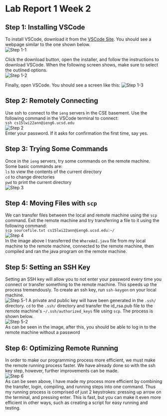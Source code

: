 # Lab Report 1 Week 2  

## Step 1: Installing VSCode  
To install VSCode, download it from the [VSCode Site](https://code.visualstudio.com/). You should see a webpage similar to the one shown below.  
![Step 1-1](/cse15l-lab-reports/images/lab-report-1-step-1-1.PNG)  
  
Click the download button, open the installer, and follow the instructions to download VSCode. When the following screen shows, make sure to select the outlined options.  
![Step 1-2](/cse15l-lab-reports/images/lab-report-1-step-1-2.png)  

Finally, open VSCode. You should see a screen like this:
![Step 1-3](/cse15l-lab-reports/images/lab-report-1-step-1-3.PNG)

## Step 2: Remotely Connecting
Use ssh to connect to the `ieng` servers in the CSE basement. Use the following command in the VSCode terminal to connect:  
`ssh cs15lwi22ann@ieng6.ucsd.edu`  
![Step 2](/cse15l-lab-reports/images/lab-report-1-step-2.PNG)  
Enter your password. If it asks for confirmation the first time, say yes.  

## Step 3: Trying Some Commands
Once in the `ieng` servers, try some commands on the remote machine. Some basic commands are:  
`ls` to view the contents of the current directory  
`cd` to change directories  
`pwd`  to print the current directory  
![Step 3](/cse15l-lab-reports/images/lab-report-1-step-3.PNG)  

## Step 4: Moving Files with `scp`
We can transfer files between the local and remote machine using the `scp` command. Exit the remote machine and try transferring a file to it using the following command:  
`scp sourcefile.txt cs15lwi22ann@ieng6.ucsd.edu:~/`  
![Step 4](/cse15l-lab-reports/images/lab-report-1-step-4.PNG)  
In the image above I transferred the `WhereAmI.java` file from my local machine to the remote machine, connected to the remote machine, then compiled and ran the java program on the remote machine.

## Step 5: Setting an SSH Key
Setting an SSH key will allow you to not enter your password every time you connect or transfer something to the remote machine. This speeds up the process tremendously. To create an ssh key, run `ssh-keygen` on your local machine.  
![Step 5-1](/cse15l-lab-reports/images/lab-report-1-step-5-1.PNG)
A private and public key will have been generated in the `.ssh/` directory. `cd` to the `.ssh/` directory and transfer the id_rsa.pub file to the remote machine's `~/.ssh/authorized_keys` file using `scp`. The process is shown below.  
![Step 5-2](/cse15l-lab-reports/images/lab-report-1-step-5-2.PNG)  
As can be seen in the image, after this, you should be able to log in to the remote machine without a password

## Step 6: Optimizing Remote Running
In order to make our programming process more efficient, we must make the remote running process faster. We have already done so with the ssh key step, however, further improvements can be made.  
![Step 6](/cse15l-lab-reports/images/lab-report-1-step-6.PNG)  
As can be seen above, I have made my process more efficient by combining the transfer, login, compiling, and running steps into one command. Thus my running process is comprised of just 2 keystrokes: pressing up arrow on the terminal, and pressing enter. This is fast, but you can make it even more efficient in other ways, such as creating a script for easy running and testing.